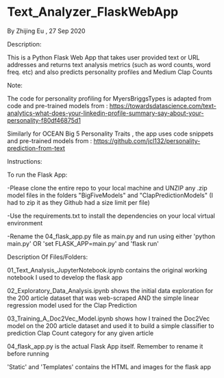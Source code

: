 # Text_Analyzer_FlaskWebApp
By Zhijing Eu , 27 Sep 2020

Description:

This is a Python Flask Web App that takes user provided text or URL addresses and returns text analysis metrics (such as word counts, word freq. etc) and also predicts personality profiles and Medium Clap Counts 

Note:

The code for personality profiling for MyersBriggsTypes is adapted from code and pre-trained models from :  https://towardsdatascience.com/text-analytics-what-does-your-linkedin-profile-summary-say-about-your-personality-f80df46875d1

Similarly for OCEAN Big 5 Personality Traits , the app uses code snippets and pre-trained models from : https://github.com/jcl132/personality-prediction-from-text 

Instructions:

To run the Flask App:

-Please clone the entire repo to your local machine and UNZIP any .zip model files in the folders "BigFiveModels" and "ClapPredictionModels" (I had to zip it as they Github had a size limit per file)

-Use the requirements.txt to install the dependencies on your local virtual environment

-Rename the 04_flask_app.py file as main.py and run using either 'python main.py' OR 'set FLASK_APP=main.py' and 'flask run'

Description Of Files/Folders:

01_Text_Analysis_JupyterNotebook.ipynb contains the original working notebook I used to develop the flask app

02_Exploratory_Data_Analysis.ipynb shows the initial data exploration for the 200 article dataset that was web-scraped AND the simple linear regression model used for the Clap Prediction

03_Training_A_Doc2Vec_Model.ipynb shows how I trained the Doc2Vec model on the 200 article dataset and used it to build a simple classifier to prediction Clap Count category for any given article

04_flask_app.py is the actual Flask App itself. Remember to rename it before running

'Static' and 'Templates' contains the HTML and images for the flask app




